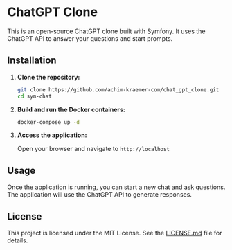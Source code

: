 # ChatGPT Clone

This is an open-source ChatGPT clone built with Symfony. It uses the ChatGPT API to answer your questions and start prompts.

## Installation

1.  **Clone the repository:**

    ```bash
    git clone https://github.com/achim-kraemer-com/chat_gpt_clone.git
    cd sym-chat
    ```

2.  **Build and run the Docker containers:**

    ```bash
    docker-compose up -d
    ```

3.  **Access the application:**

    Open your browser and navigate to `http://localhost`

## Usage

Once the application is running, you can start a new chat and ask questions. The application will use the ChatGPT API to generate responses.

## License

This project is licensed under the MIT License. See the [LICENSE.md](LICENSE.md) file for details.